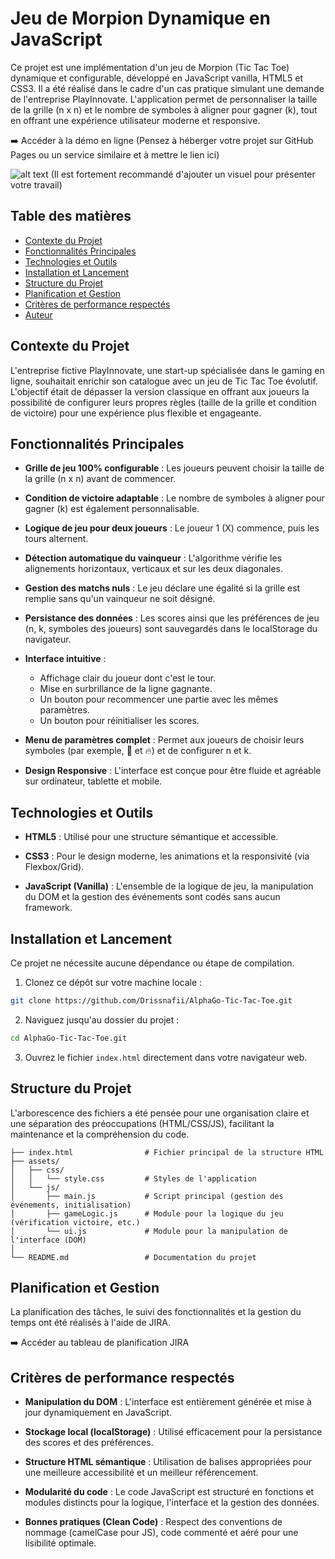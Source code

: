 # Jeu de Morpion Dynamique en JavaScript

Ce projet est une implémentation d'un jeu de Morpion (Tic Tac Toe) dynamique et configurable, développé en JavaScript vanilla, HTML5 et CSS3. Il a été réalisé dans le cadre d'un cas pratique simulant une demande de l'entreprise PlayInnovate. L'application permet de personnaliser la taille de la grille (n x n) et le nombre de symboles à aligner pour gagner (k), tout en offrant une expérience utilisateur moderne et responsive.

➡️ Accéder à la démo en ligne (Pensez à héberger votre projet sur GitHub Pages ou un service similaire et à mettre le lien ici)

![alt text](LIEN_VERS_UNE_IMAGE_OU_UN_GIF)
(Il est fortement recommandé d'ajouter un visuel pour présenter votre travail)

## Table des matières

- [Contexte du Projet](#contexte-du-projet)
- [Fonctionnalités Principales](#fonctionnalités-principales)
- [Technologies et Outils](#technologies-et-outils)
- [Installation et Lancement](#installation-et-lancement)
- [Structure du Projet](#structure-du-projet)
- [Planification et Gestion](#planification-et-gestion)
- [Critères de performance respectés](#critères-de-performance-respectés)
- [Auteur](#auteur)

## Contexte du Projet

L'entreprise fictive PlayInnovate, une start-up spécialisée dans le gaming en ligne, souhaitait enrichir son catalogue avec un jeu de Tic Tac Toe évolutif. L'objectif était de dépasser la version classique en offrant aux joueurs la possibilité de configurer leurs propres règles (taille de la grille et condition de victoire) pour une expérience plus flexible et engageante.

## Fonctionnalités Principales

- **Grille de jeu 100% configurable** : Les joueurs peuvent choisir la taille de la grille (n x n) avant de commencer.

- **Condition de victoire adaptable** : Le nombre de symboles à aligner pour gagner (k) est également personnalisable.

- **Logique de jeu pour deux joueurs** : Le joueur 1 (X) commence, puis les tours alternent.

- **Détection automatique du vainqueur** : L'algorithme vérifie les alignements horizontaux, verticaux et sur les deux diagonales.

- **Gestion des matchs nuls** : Le jeu déclare une égalité si la grille est remplie sans qu'un vainqueur ne soit désigné.

- **Persistance des données** : Les scores ainsi que les préférences de jeu (n, k, symboles des joueurs) sont sauvegardés dans le localStorage du navigateur.

- **Interface intuitive** :
  - Affichage clair du joueur dont c'est le tour.
  - Mise en surbrillance de la ligne gagnante.
  - Un bouton pour recommencer une partie avec les mêmes paramètres.
  - Un bouton pour réinitialiser les scores.

- **Menu de paramètres complet** : Permet aux joueurs de choisir leurs symboles (par exemple, 🔱 et 🔥) et de configurer n et k.

- **Design Responsive** : L'interface est conçue pour être fluide et agréable sur ordinateur, tablette et mobile.

## Technologies et Outils

- **HTML5** : Utilisé pour une structure sémantique et accessible.

- **CSS3** : Pour le design moderne, les animations et la responsivité (via Flexbox/Grid).

- **JavaScript (Vanilla)** : L'ensemble de la logique de jeu, la manipulation du DOM et la gestion des événements sont codés sans aucun framework.

## Installation et Lancement

Ce projet ne nécessite aucune dépendance ou étape de compilation.

1. Clonez ce dépôt sur votre machine locale :

```bash
git clone https://github.com/Drissnafii/AlphaGo-Tic-Tac-Toe.git
```

2. Naviguez jusqu'au dossier du projet :

```bash
cd AlphaGo-Tic-Tac-Toe.git
```

3. Ouvrez le fichier `index.html` directement dans votre navigateur web.

## Structure du Projet

L'arborescence des fichiers a été pensée pour une organisation claire et une séparation des préoccupations (HTML/CSS/JS), facilitant la maintenance et la compréhension du code.

```
├── index.html                # Fichier principal de la structure HTML
├── assets/
│   ├── css/
│   │   └── style.css         # Styles de l'application
│   └── js/
│       ├── main.js           # Script principal (gestion des événements, initialisation)
│       ├── gameLogic.js      # Module pour la logique du jeu (vérification victoire, etc.)
│       └── ui.js             # Module pour la manipulation de l'interface (DOM)
│
└── README.md                 # Documentation du projet
```

## Planification et Gestion

La planification des tâches, le suivi des fonctionnalités et la gestion du temps ont été réalisés à l'aide de JIRA.

➡️ Accéder au tableau de planification JIRA

## Critères de performance respectés

- **Manipulation du DOM** : L'interface est entièrement générée et mise à jour dynamiquement en JavaScript.

- **Stockage local (localStorage)** : Utilisé efficacement pour la persistance des scores et des préférences.

- **Structure HTML sémantique** : Utilisation de balises appropriées pour une meilleure accessibilité et un meilleur référencement.

- **Modularité du code** : Le code JavaScript est structuré en fonctions et modules distincts pour la logique, l'interface et la gestion des données.

- **Bonnes pratiques (Clean Code)** : Respect des conventions de nommage (camelCase pour JS), code commenté et aéré pour une lisibilité optimale.
